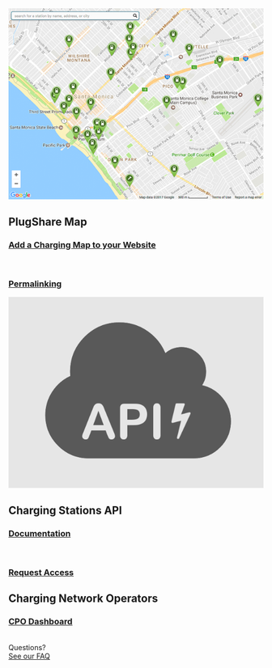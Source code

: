 <div id="index">
  <section id="map">
    <a href="embed">
      <img src="embed.png">
    </a>
    <h2>PlugShare Map</h2>
    <a href="embed"><h3>Add a Charging Map to your Website</h3></a><br>
    <a href="permalink"><h3>Permalinking</h3></a>
  </section>
  <section id="api">
    <a href="docs">
      <img src="api.png">
    </a>
    <h2>Charging Stations API</h2>
    <a href="docs"><h3>Documentation</h3></a><br>
    <a href="access"><h3>Request Access</h3></a>
  </section>
  <section id="cpo">
    <h2>Charging Network Operators</h2>
    <a href="https://recargo.com/cpo.html"><h3>CPO Dashboard</h3></a><br>
  </section>
  <section id="placeholder">
  </section>
  <div id="cta">
    <div class="prompt">
      Questions?
    </div>
    <a href="https://recargo.freshdesk.com/support/solutions/folders/29000052288">
      <div class="button">
        See our FAQ
      </div>
    </a>
  </div>
</div>